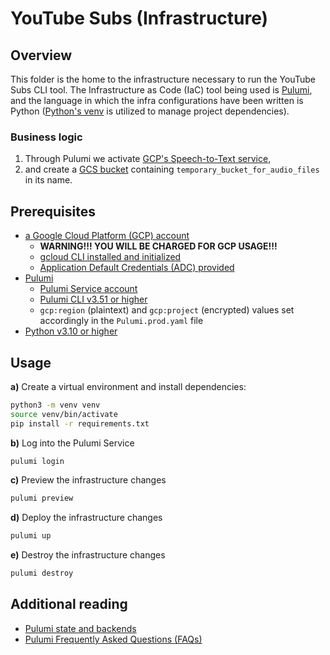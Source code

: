 # YouTube Subs (Infrastructure)

## Overview

This folder is the home to the infrastructure necessary to run the YouTube Subs CLI tool.
The Infrastructure as Code (IaC) tool being used is [Pulumi](https://www.pulumi.com/),
and the language in which the infra configurations have been written is Python
([Python's venv](https://docs.python.org/3/library/venv.html) is utilized to manage project dependencies).

### Business logic

1. Through Pulumi we activate [GCP's Speech-to-Text service](https://cloud.google.com/speech-to-text/),
2. and create a [GCS bucket](https://cloud.google.com/storage/docs/buckets)
containing `temporary_bucket_for_audio_files` in its name.

## Prerequisites

* [a Google Cloud Platform (GCP) account](https://cloud.google.com/)
  * **WARNING!!! YOU WILL BE CHARGED FOR GCP USAGE!!!**
  * [gcloud CLI installed and initialized](https://cloud.google.com/sdk/docs/install)
  * [Application Default Credentials (ADC) provided](https://cloud.google.com/docs/authentication/provide-credentials-adc)
* [Pulumi](https://www.pulumi.com/)
  * [Pulumi Service account](https://www.pulumi.com/docs/intro/pulumi-service/)
  * [Pulumi CLI v3.51 or higher](https://www.pulumi.com/docs/get-started/install/)
  * `gcp:region` (plaintext) and `gcp:project` (encrypted) values set accordingly in the `Pulumi.prod.yaml` file
* [Python v3.10 or higher](https://www.python.org/)

## Usage

**a)** Create a virtual environment and install dependencies:

```bash
python3 -m venv venv
source venv/bin/activate
pip install -r requirements.txt
```

**b)** Log into the Pulumi Service

```bash
pulumi login
```

**c)** Preview the infrastructure changes

```bash
pulumi preview
```

**d)** Deploy the infrastructure changes

```bash
pulumi up
```

**e)** Destroy the infrastructure changes

```bash
pulumi destroy
```

## Additional reading

* [Pulumi state and backends](https://www.pulumi.com/docs/intro/concepts/state/)
* [Pulumi Frequently Asked Questions (FAQs)](https://www.pulumi.com/docs/support/faq/)
